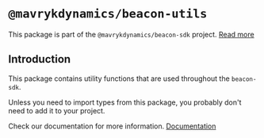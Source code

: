 # `@mavrykdynamics/beacon-utils`

This package is part of the `@mavrykdynamics/beacon-sdk` project. [Read more](https://github.com/airgap-it/beacon-sdk)

## Introduction

This package contains utility functions that are used throughout the `beacon-sdk`.

Unless you need to import types from this package, you probably don't need to add it to your project.

Check our documentation for more information. [Documentation](https://docs.walletbeacon.io)
